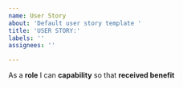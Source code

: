 ```yaml
---
name: User Story
about: 'Default user story template '
title: 'USER STORY:'
labels: ''
assignees: ''

---
```


As a **role** I can **capability** so that **received benefit**
